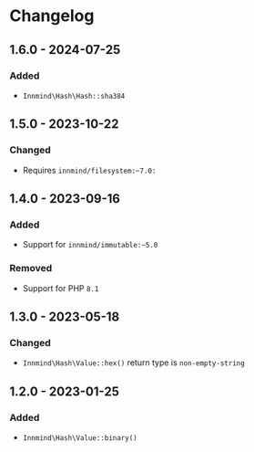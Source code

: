 # Changelog

## 1.6.0 - 2024-07-25

### Added

- `Innmind\Hash\Hash::sha384`

## 1.5.0 - 2023-10-22

### Changed

- Requires `innmind/filesystem:~7.0:`

## 1.4.0 - 2023-09-16

### Added

- Support for `innmind/immutable:~5.0`

### Removed

- Support for PHP `8.1`

## 1.3.0 - 2023-05-18

### Changed

- `Innmind\Hash\Value::hex()` return type is `non-empty-string`

## 1.2.0 - 2023-01-25

### Added

- `Innmind\Hash\Value::binary()`
